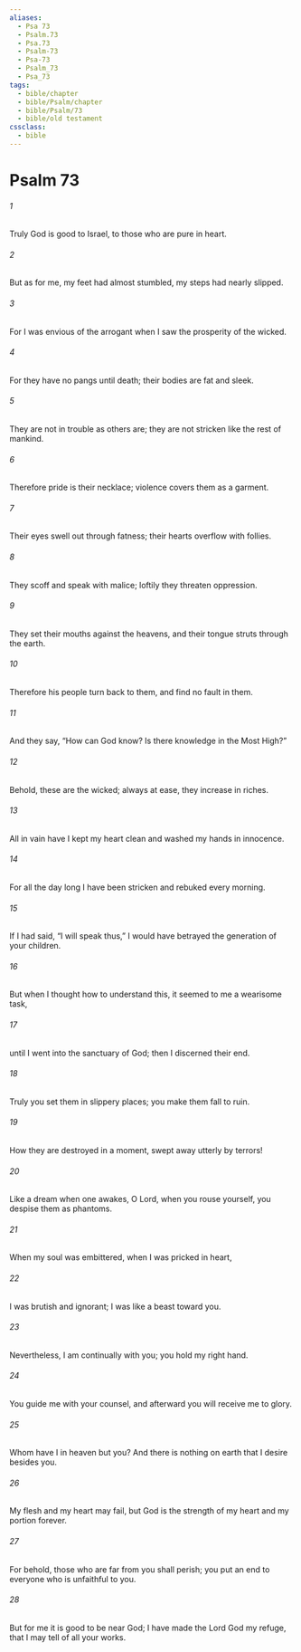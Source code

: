 ```yaml
---
aliases:
  - Psa 73
  - Psalm.73
  - Psa.73
  - Psalm-73
  - Psa-73
  - Psalm_73
  - Psa_73
tags:
  - bible/chapter
  - bible/Psalm/chapter
  - bible/Psalm/73
  - bible/old testament
cssclass:
  - bible
---
```


# Psalm 73

###### 1
Truly God is good to Israel, to those who are pure in heart.
###### 2
But as for me, my feet had almost stumbled, my steps had nearly slipped.
###### 3
For I was envious of the arrogant when I saw the prosperity of the wicked.
###### 4
For they have no pangs until death; their bodies are fat and sleek.
###### 5
They are not in trouble as others are; they are not stricken like the rest of mankind.
###### 6
Therefore pride is their necklace; violence covers them as a garment.
###### 7
Their eyes swell out through fatness; their hearts overflow with follies.
###### 8
They scoff and speak with malice; loftily they threaten oppression.
###### 9
They set their mouths against the heavens, and their tongue struts through the earth.
###### 10
Therefore his people turn back to them, and find no fault in them.
###### 11
And they say, “How can God know? Is there knowledge in the Most High?”
###### 12
Behold, these are the wicked; always at ease, they increase in riches.
###### 13
All in vain have I kept my heart clean and washed my hands in innocence.
###### 14
For all the day long I have been stricken and rebuked every morning.
###### 15
If I had said, “I will speak thus,” I would have betrayed the generation of your children.
###### 16
But when I thought how to understand this, it seemed to me a wearisome task,
###### 17
until I went into the sanctuary of God; then I discerned their end.
###### 18
Truly you set them in slippery places; you make them fall to ruin.
###### 19
How they are destroyed in a moment, swept away utterly by terrors!
###### 20
Like a dream when one awakes, O Lord, when you rouse yourself, you despise them as phantoms.
###### 21
When my soul was embittered, when I was pricked in heart,
###### 22
I was brutish and ignorant; I was like a beast toward you.
###### 23
Nevertheless, I am continually with you; you hold my right hand.
###### 24
You guide me with your counsel, and afterward you will receive me to glory.
###### 25
Whom have I in heaven but you? And there is nothing on earth that I desire besides you.
###### 26
My flesh and my heart may fail, but God is the strength of my heart and my portion forever.
###### 27
For behold, those who are far from you shall perish; you put an end to everyone who is unfaithful to you.
###### 28
But for me it is good to be near God; I have made the Lord God my refuge, that I may tell of all your works.


